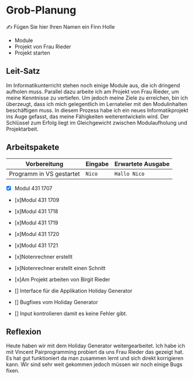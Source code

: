 # Grob-Planung

✍️ Fügen Sie hier Ihren Namen ein Finn Holle

 - Module
 - Projekt von Frau Rieder
 - Projekt starten

## Leit-Satz
Im Informatikunterricht stehen noch einige Module aus, die ich dringend aufholen muss. Parallel dazu arbeite ich am Projekt von Frau Rieder, um meine Kenntnisse zu vertiefen. Um jedoch meine Ziele zu erreichen, bin ich überzeugt, dass ich mich gelegentlich im Lernatelier mit den Modulinhalten beschäftigen muss. In diesem Prozess habe ich ein neues Informatikprojekt ins Auge gefasst, das meine Fähigkeiten weiterentwickeln wird. Der Schlüssel zum Erfolg liegt im Gleichgewicht zwischen Modulaufholung und Projektarbeit. 

## Arbeitspakete 

| Vorbereitung             | Eingabe | Erwartete Ausgabe |
| ------------------------ | ------- | ----------------- |
| Programm in VS gestartet | `Nico`  | `Hallo Nico`      |


- [x] Modul 431 1707
- [x]Modul 431 1709
- [x]Modul 431 1718
- [x]Modul 431 1719
- [x]Modul 431 1720
- [x]Modul 431 1721
- [x]Notenrechner erstellt
- [x]Notenrechner erstellt einen Schnitt
- [x]Am Projekt arbeiten von Birgit Rieder


- [] Interface für die Applikation Holiday Generator
- [] Bugfixes vom Holiday Generator
- [] Input kontrolieren damit es keine Fehler gibt.

## Reflexion
Heute haben wir mit dem Holiday Generator weitergearbeitet. Ich habe ich mit Vincent Pairprogramming probiert da uns Frau Rieder das gezeigt hat. Es hat gut funktioniert da man zusammen lernt und sich direkt korrigieren kann. Wir sind sehr weit gekommen jedoch müssen wir noch einige Bugs fixen.


